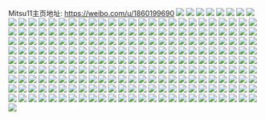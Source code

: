 Mitsu11主页地址: https://weibo.com/u/1860199690 
![](https://wx4.sinaimg.cn/mw2000/6ee0650aly1h92u8hrkigj21o01o019n.jpg) 
![](https://wx4.sinaimg.cn/mw2000/6ee0650aly1h8w7e3wdc9j21sc1scqv8.jpg) 
![](https://wx4.sinaimg.cn/mw2000/6ee0650aly1h8w7dxtjwij21ny1nyww1.jpg) 
![](https://wx4.sinaimg.cn/mw2000/6ee0650aly1h8sybbti8bj22801nz4qp.jpg) 
![](https://wx4.sinaimg.cn/mw2000/6ee0650aly1h8s1yzlim7j21o01o0b29.jpg) 
![](https://wx4.sinaimg.cn/mw2000/6ee0650aly1h8qjlcnch6j220e14q7wh.jpg) 
![](https://wx4.sinaimg.cn/mw2000/6ee0650aly1h8qjlbjmfvj22801nyb2c.jpg) 
![](https://wx4.sinaimg.cn/mw2000/6ee0650aly1h8o52w3gilj22801o0b2a.jpg) 
![](https://wx4.sinaimg.cn/mw2000/6ee0650aly1h8nkip2krvj21mi261qv5.jpg) 
![](https://wx4.sinaimg.cn/mw2000/6ee0650aly1h8nkinrhh9j21a91pokjl.jpg) 
![](https://wx4.sinaimg.cn/mw2000/6ee0650aly1h8jiyunaduj226k1mwu0x.jpg) 
![](https://wx4.sinaimg.cn/mw2000/6ee0650aly1h8h55fuhw0j225a1lz4qq.jpg) 
![](https://wx4.sinaimg.cn/mw2000/6ee0650aly1h8gno1ost8j21gb26ge82.jpg) 
![](https://wx4.sinaimg.cn/mw2000/6ee0650aly1h8fbj2x7u7j224v1lnx6p.jpg) 
![](https://wx4.sinaimg.cn/mw2000/6ee0650aly1h8fbiz420hj22801o04qq.jpg) 
![](https://wx4.sinaimg.cn/mw2000/6ee0650aly1h8dk8arf52j21400u0k10.jpg) 
![](https://wx4.sinaimg.cn/mw2000/6ee0650aly1h8c6h2eqahj22801o0npd.jpg) 
![](https://wx4.sinaimg.cn/mw2000/6ee0650aly1h8bg7gey05j22801nykbh.jpg) 
![](https://wx4.sinaimg.cn/mw2000/6ee0650aly1h8a2emt16rj225s1mcb29.jpg) 
![](https://wx4.sinaimg.cn/mw2000/6ee0650aly1h8a2eo3kemj22801nyu0y.jpg) 
![](https://wx4.sinaimg.cn/mw2000/6ee0650aly1h875xzbx9jj22801nz7wi.jpg) 
![](https://wx4.sinaimg.cn/mw2000/6ee0650aly1h86tc2iqr4j22801o0x6p.jpg) 
![](https://wx4.sinaimg.cn/mw2000/6ee0650aly1h86tc5ygxaj22801nzhdt.jpg) 
![](https://wx4.sinaimg.cn/mw2000/6ee0650aly1h84ajhlm50j22801o0qv5.jpg) 
![](https://wx4.sinaimg.cn/mw2000/6ee0650aly1h81z78nyysj21o02801kz.jpg) 
![](https://wx4.sinaimg.cn/mw2000/6ee0650aly1h81b9fz4gmj225s1makim.jpg) 
![](https://wx4.sinaimg.cn/mw2000/6ee0650aly1h7zpd65a9bj21400u0whr.jpg) 
![](https://wx4.sinaimg.cn/mw2000/6ee0650aly1h7yxm8tgvcj21o02aee84.jpg) 
![](https://wx4.sinaimg.cn/mw2000/6ee0650aly1h7yxlr3h6yj21ky23y1ky.jpg) 
![](https://wx4.sinaimg.cn/mw2000/6ee0650aly1h7yxmj01vuj21ia20eqv5.jpg) 
![](https://wx4.sinaimg.cn/mw2000/6ee0650aly1h7w7vl0z6bj22801o0x6p.jpg) 
![](https://wx4.sinaimg.cn/mw2000/6ee0650aly1h7uqxbpnujj20g20g2jt0.jpg) 
![](https://wx4.sinaimg.cn/mw2000/6ee0650aly1h7tw8h1y45j21m317k7tn.jpg) 
![](https://wx4.sinaimg.cn/mw2000/6ee0650aly1h7tvwntw22j22801nze81.jpg) 
![](https://wx4.sinaimg.cn/mw2000/6ee0650aly1h7s0eaq37sj21o0280e82.jpg) 
![](https://wx4.sinaimg.cn/mw2000/6ee0650aly1h7pjpvkpqzj22801nzqv5.jpg) 
![](https://wx4.sinaimg.cn/mw2000/6ee0650aly1h7oagdhg0oj21zk1hox6q.jpg) 
![](https://wx4.sinaimg.cn/mw2000/6ee0650aly1h7nh9f6vn5j22801o01kx.jpg) 
![](https://wx4.sinaimg.cn/mw2000/6ee0650aly1h7nh9ggx4mj22801nznpe.jpg) 
![](https://wx4.sinaimg.cn/mw2000/6ee0650aly1h7nh9hbkdfj22801o01kx.jpg) 
![](https://wx4.sinaimg.cn/mw2000/6ee0650aly1h7nh9igtj5j22801nzhdu.jpg) 
![](https://wx4.sinaimg.cn/mw2000/6ee0650aly1h7nh9e0znij21zk1honpd.jpg) 
![](https://wx4.sinaimg.cn/mw2000/6ee0650aly1h7nh9k41s9j22801nzkjm.jpg) 
![](https://wx4.sinaimg.cn/mw2000/6ee0650aly1h7nh9lpejoj225s1mcb2a.jpg) 
![](https://wx4.sinaimg.cn/mw2000/6ee0650aly1h7nh9nmj7oj22801nze83.jpg) 
![](https://wx4.sinaimg.cn/mw2000/6ee0650aly1h7nh9p3nzkj22801o0hdu.jpg) 
![](https://wx4.sinaimg.cn/mw2000/6ee0650aly1h7l45sw7uzj22801nzx6p.jpg) 
![](https://wx4.sinaimg.cn/mw2000/6ee0650aly1h7l21toy8dj20mi0u04b6.jpg) 
![](https://wx4.sinaimg.cn/mw2000/6ee0650aly1h7l21w9jeuj21nz280hdt.jpg) 
![](https://wx4.sinaimg.cn/mw2000/6ee0650aly1h7i2vw2vpuj22801o0hdu.jpg) 
![](https://wx4.sinaimg.cn/mw2000/6ee0650aly1h7hc0rm0buj22801nzhdt.jpg) 
![](https://wx4.sinaimg.cn/mw2000/6ee0650aly1h7f52vg1lcj20ri0km0u8.jpg) 
![](https://wx4.sinaimg.cn/mw2000/6ee0650aly1h7eom7ia67j21o0280toj.jpg) 
![](https://wx4.sinaimg.cn/mw2000/6ee0650aly1h7ed9uiy2jj22801nz4qq.jpg) 
![](https://wx4.sinaimg.cn/mw2000/6ee0650aly1h7dxtgza5dj21xc1g0nho.jpg) 
![](https://wx4.sinaimg.cn/mw2000/6ee0650aly1h7cn0m3w5kj22801nzafl.jpg) 
![](https://wx4.sinaimg.cn/mw2000/6ee0650aly1h7bdgk5kpsj22801nz44r.jpg) 
![](https://wx4.sinaimg.cn/mw2000/6ee0650aly1h79ml0pe77j22801nzqek.jpg) 
![](https://wx4.sinaimg.cn/mw2000/6ee0650aly1h778i91krjj21zk1hogpt.jpg) 
![](https://wx4.sinaimg.cn/mw2000/6ee0650aly1h75z4y66k9j21o0280e82.jpg) 
![](https://wx4.sinaimg.cn/mw2000/6ee0650aly1h73pwodd14j22801o0795.jpg) 
![](https://wx4.sinaimg.cn/mw2000/6ee0650aly1h72uhe5tcmj22801o0kjm.jpg) 
![](https://wx4.sinaimg.cn/mw2000/6ee0650aly1h71i2zqaucj22801o0qv5.jpg) 
![](https://wx4.sinaimg.cn/mw2000/6ee0650aly1h7162vzdigj22801nz0y3.jpg) 
![](https://wx4.sinaimg.cn/mw2000/6ee0650aly1h7152e1inkj22801o010z.jpg) 
![](https://wx4.sinaimg.cn/mw2000/6ee0650aly1h703dgdvchj21o02807s4.jpg) 
![](https://wx4.sinaimg.cn/mw2000/6ee0650aly1h6zyjrtzuoj22801nzgzl.jpg) 
![](https://wx4.sinaimg.cn/mw2000/6ee0650aly1h6wyaussh1j22801o0kjl.jpg) 
![](https://wx4.sinaimg.cn/mw2000/6ee0650aly1h6u286y8lkj22801o0kjl.jpg) 
![](https://wx4.sinaimg.cn/mw2000/6ee0650aly1h6s8xwuoznj21gx1yju0y.jpg) 
![](https://wx4.sinaimg.cn/mw2000/6ee0650aly1h6s8xyevrmj21o0280x2o.jpg) 
![](https://wx4.sinaimg.cn/mw2000/6ee0650aly1h6s8xzvr7gj22801o0ncx.jpg) 
![](https://wx4.sinaimg.cn/mw2000/6ee0650aly1h6s8y1zpd9j22801nz7wi.jpg) 
![](https://wx4.sinaimg.cn/mw2000/6ee0650aly1h6s8xvm5msj20q50q5jse.jpg) 
![](https://wx4.sinaimg.cn/mw2000/6ee0650aly1h6s8y2f8w1j20ga0c8jwl.jpg) 
![](https://wx4.sinaimg.cn/mw2000/6ee0650aly1h6s8y2ttq9j20qo0zk44m.jpg) 
![](https://wx4.sinaimg.cn/mw2000/6ee0650aly1h6s8y45vgrj22801o0e82.jpg) 
![](https://wx4.sinaimg.cn/mw2000/6ee0650aly1h6s8y6pv8oj22801o01l0.jpg) 
![](https://wx4.sinaimg.cn/mw2000/6ee0650aly1h6r6c518vrj226g26gx6r.jpg) 
![](https://wx4.sinaimg.cn/mw2000/6ee0650aly1h6q1kc06pgj22801nzq5r.jpg) 
![](https://wx4.sinaimg.cn/mw2000/6ee0650aly1h6pw50mxr9j22801o0k2q.jpg) 
![](https://wx4.sinaimg.cn/mw2000/6ee0650aly1h6p892ax5lj22801o0qv6.jpg) 
![](https://wx4.sinaimg.cn/mw2000/6ee0650aly1h6ostwgs6bj2280190qv5.jpg) 
![](https://wx4.sinaimg.cn/mw2000/6ee0650aly1h6nohwb62lj20u0140tfj.jpg) 
![](https://wx4.sinaimg.cn/mw2000/6ee0650aly1h6nohwje0zj20u00u0n3w.jpg) 
![](https://wx4.sinaimg.cn/mw2000/6ee0650aly1h6nohxwa38j20u01407wh.jpg) 
![](https://wx4.sinaimg.cn/mw2000/6ee0650aly1h6nohvp826j21zk1hoe82.jpg) 
![](https://wx4.sinaimg.cn/mw2000/6ee0650aly1h6mhbrx8wfj22801nykjn.jpg) 
![](https://wx4.sinaimg.cn/mw2000/6ee0650aly1h6ld5tccekj20n00n043w.jpg) 
![](https://wx4.sinaimg.cn/mw2000/6ee0650aly1h6ld5s9yecj21nx1nxact.jpg) 
![](https://wx4.sinaimg.cn/mw2000/6ee0650aly1h6ld5vs8uij21nx1nxwih.jpg) 
![](https://wx4.sinaimg.cn/mw2000/6ee0650aly1h6glhrygpoj21ho1hoqg7.jpg) 
![](https://wx4.sinaimg.cn/mw2000/6ee0650aly1h6g3k6yeyij22801o0npe.jpg) 
![](https://wx4.sinaimg.cn/mw2000/6ee0650aly1h6eamvj0hlj22801nytht.jpg) 
![](https://wx4.sinaimg.cn/mw2000/6ee0650aly1h6e649082gj22801nze82.jpg) 
![](https://wx4.sinaimg.cn/mw2000/6ee0650aly1h6b9canjz2j22801o0x6q.jpg) 
![](https://wx4.sinaimg.cn/mw2000/6ee0650aly1h68ez1eqe0j22801nzhdt.jpg) 
![](https://wx4.sinaimg.cn/mw2000/6ee0650aly1h67z1xasicj22801o0x6p.jpg) 
![](https://wx4.sinaimg.cn/mw2000/6ee0650aly1h6754h67qzj22801o0kjl.jpg) 
![](https://wx4.sinaimg.cn/mw2000/6ee0650aly1h6754l3yggj22801ny1l1.jpg) 
![](https://wx4.sinaimg.cn/mw2000/6ee0650aly1h6754o54r8j22801nzqv5.jpg) 
![](https://wx4.sinaimg.cn/mw2000/6ee0650aly1h66711iehgj21lj175ql1.jpg) 
![](https://wx4.sinaimg.cn/mw2000/6ee0650aly1h665zg20ymj22801ny4qr.jpg) 
![](https://wx4.sinaimg.cn/mw2000/6ee0650aly1h65mxmh31fj22dc1s07wi.jpg) 
![](https://wx4.sinaimg.cn/mw2000/6ee0650aly1h63zj5nehwj21we1fax6q.jpg) 
![](https://wx4.sinaimg.cn/mw2000/6ee0650aly1h63fg1g1ntj21s01s07wh.jpg) 
![](https://wx4.sinaimg.cn/mw2000/6ee0650aly1h61rd0ep0pj22dc1ryn08.jpg) 
![](https://wx4.sinaimg.cn/mw2000/6ee0650aly1h61o6374c0j21be0zk7wh.jpg) 
![](https://wx4.sinaimg.cn/mw2000/6ee0650aly1h61o60qwgbj2280280tkk.jpg) 
![](https://wx4.sinaimg.cn/mw2000/6ee0650aly1h5zxijbww5j22dc1s0npe.jpg) 
![](https://wx4.sinaimg.cn/mw2000/6ee0650aly1h5zxikzug5j22dc1ryk0j.jpg) 
![](https://wx4.sinaimg.cn/mw2000/6ee0650aly1h5z2p95a4uj21ji15ok61.jpg) 
![](https://wx4.sinaimg.cn/mw2000/6ee0650aly1h5y9m0jquyj21hc1hcb2a.jpg) 
![](https://wx4.sinaimg.cn/mw2000/6ee0650aly1h5xm8vhm9jj22dc1s0wh6.jpg) 
![](https://wx4.sinaimg.cn/mw2000/6ee0650aly1h5v3p2kp8yj22dc1s0hdt.jpg) 
![](https://wx4.sinaimg.cn/mw2000/6ee0650aly1h5v3p0q01lj22dc1ryu0y.jpg) 
![](https://wx4.sinaimg.cn/mw2000/6ee0650aly1h5thjppr8nj22dc1s0hdt.jpg) 
![](https://wx4.sinaimg.cn/mw2000/6ee0650aly1h5thjtzducj22dc1ryb2c.jpg) 
![](https://wx4.sinaimg.cn/mw2000/6ee0650aly1h5thjmybscj22dc1ryb2a.jpg) 
![](https://wx4.sinaimg.cn/mw2000/6ee0650aly1h5syqm2rmkj22dc1s0npd.jpg) 
![](https://wx4.sinaimg.cn/mw2000/6ee0650aly1h5qwsrvrszj22dc1ry4qs.jpg) 
![](https://wx4.sinaimg.cn/mw2000/6ee0650aly1h5q4j5i9j9j227k1noe83.jpg) 
![](https://wx4.sinaimg.cn/mw2000/6ee0650aly1h5pdy1j2qoj21s01s0u0x.jpg) 
![](https://wx4.sinaimg.cn/mw2000/6ee0650aly1h5nwu9df92j22dc1s0e81.jpg) 
![](https://wx4.sinaimg.cn/mw2000/6ee0650aly1h5np13dz8hj22dc1ry7wh.jpg) 
![](https://wx4.sinaimg.cn/mw2000/6ee0650aly1h5n0cw5oqsj22dc1s0u0x.jpg) 
![](https://wx4.sinaimg.cn/mw2000/6ee0650aly1h5mk0elf0pj22dc1ryb2a.jpg) 
![](https://wx4.sinaimg.cn/mw2000/6ee0650aly1h5mk0upj05j21ho1zk4qq.jpg) 
![](https://wx4.sinaimg.cn/mw2000/6ee0650aly1h5lj7m3karj22dc1rykjl.jpg) 
![](https://wx4.sinaimg.cn/mw2000/6ee0650aly1h5lj7blpl2j23402c0e82.jpg) 
![](https://wx4.sinaimg.cn/mw2000/6ee0650aly1h5kuo4khazj21ne24kqv5.jpg) 
![](https://wx4.sinaimg.cn/mw2000/6ee0650aly1h5k1ge1q40j22dc1ryu0x.jpg) 
![](https://wx4.sinaimg.cn/mw2000/6ee0650aly1h5ji9witq3j22dc1s01ky.jpg) 
![](https://wx4.sinaimg.cn/mw2000/6ee0650aly1h5j7x9ezy3j22dc1ry1kz.jpg) 
![](https://wx4.sinaimg.cn/mw2000/6ee0650aly1h5j7x2s5evj22dc1ry1ky.jpg) 
![](https://wx4.sinaimg.cn/mw2000/6ee0650aly1h5j6wz8zmgj21ry1ryb29.jpg) 
![](https://wx4.sinaimg.cn/mw2000/6ee0650aly1h5j6x25fg3j21ry1rykjm.jpg) 
![](https://wx4.sinaimg.cn/mw2000/6ee0650aly1h5j3ooxra6j21zk1hohdt.jpg) 
![](https://wx4.sinaimg.cn/mw2000/6ee0650aly1h5j3otl2q7j22dc1ryu0z.jpg) 
![](https://wx4.sinaimg.cn/mw2000/6ee0650aly1h5ht2cpyp9j22dc1ryx6p.jpg) 
![](https://wx4.sinaimg.cn/mw2000/6ee0650aly1h5h7svju83j21s02dcb2a.jpg) 
![](https://wx4.sinaimg.cn/mw2000/6ee0650aly1h5gd36fm16j21zk1hnhdt.jpg) 
![](https://wx4.sinaimg.cn/mw2000/6ee0650aly1h5fv3o329pj20m80m8myr.jpg) 
![](https://wx4.sinaimg.cn/mw2000/6ee0650aly1h5ffptx9lgj21hn1hnb29.jpg) 
![](https://wx4.sinaimg.cn/mw2000/6ee0650aly1h5fe82mya8j21hn1hnnpd.jpg) 
![](https://wx4.sinaimg.cn/mw2000/6ee0650aly1h5fajdtrwmj21hc0u0dqm.jpg) 
![](https://wx4.sinaimg.cn/mw2000/6ee0650aly1h5f0k5q13oj21zk1hohdt.jpg) 
![](https://wx4.sinaimg.cn/mw2000/6ee0650aly1h5em5tf3h9j21zk1hou0x.jpg) 
![](https://wx4.sinaimg.cn/mw2000/6ee0650aly1h5dk96t3iij21wl1ffnfs.jpg) 
![](https://wx4.sinaimg.cn/mw2000/6ee0650aly1h5ctv1n3pjj21ho1ho7wh.jpg) 
![](https://wx4.sinaimg.cn/mw2000/6ee0650aly1h5bxccza9bj21zk1hnkjl.jpg) 
![](https://wx4.sinaimg.cn/mw2000/6ee0650aly1h5b7960f9sj21zk1hnkjl.jpg) 
![](https://wx4.sinaimg.cn/mw2000/6ee0650aly1h5b798phd0j21zk1hnkjl.jpg) 
![](https://wx4.sinaimg.cn/mw2000/6ee0650aly1h59y6g1jmaj21zk1hn1ky.jpg) 
![](https://wx4.sinaimg.cn/mw2000/6ee0650aly1h57gewaqjoj21zk1hnqv5.jpg) 
![](https://wx4.sinaimg.cn/mw2000/6ee0650aly1h55yux7w67j20u0140wog.jpg) 
![](https://wx4.sinaimg.cn/mw2000/6ee0650aly1h54np0pjilj21zk1honpd.jpg) 
![](https://wx4.sinaimg.cn/mw2000/6ee0650aly1h54np1l4hpj21zk1hnnl5.jpg) 
![](https://wx4.sinaimg.cn/mw2000/6ee0650aly1h54bijsdinj21hm1487wh.jpg) 
![](https://wx4.sinaimg.cn/mw2000/6ee0650aly1h536f0kvihj21zk1494dm.jpg) 
![](https://wx4.sinaimg.cn/mw2000/6ee0650aly1h52ir57834j21zk1hne81.jpg) 
![](https://wx4.sinaimg.cn/mw2000/6ee0650aly1h5144urnw5j21zk1honpd.jpg) 
![](https://wx4.sinaimg.cn/mw2000/6ee0650aly1h5144vssymj21hn1zkqv5.jpg) 
![](https://wx4.sinaimg.cn/mw2000/6ee0650aly1h50gtahg9zj21zk1zkqv6.jpg) 
![](https://wx4.sinaimg.cn/mw2000/6ee0650aly1h4zhrvtwmzj21zk1hn1kx.jpg) 
![](https://wx4.sinaimg.cn/mw2000/6ee0650aly1h4zhrzp1sdj21zk1hn1kx.jpg) 
![](https://wx4.sinaimg.cn/mw2000/6ee0650aly1h4xsxcn9czj21ho1zkkjl.jpg) 
![](https://wx4.sinaimg.cn/mw2000/6ee0650aly1h4x5ojw83kj21zk1hnx6p.jpg) 
![](https://wx4.sinaimg.cn/mw2000/6ee0650aly1h4x5omrva1j21zk1hn1ky.jpg) 
![](https://wx4.sinaimg.cn/mw2000/6ee0650aly1h4vd4t4icjj21hp1hotpe.jpg) 
![](https://wx4.sinaimg.cn/mw2000/6ee0650aly1h4usmf2r2kj21zk1hnu0x.jpg) 
![](https://wx4.sinaimg.cn/mw2000/6ee0650aly1h4uqejcwjzj21zk1hnb2a.jpg) 
![](https://wx4.sinaimg.cn/mw2000/6ee0650aly1h4uqdy0o3nj21zk1bp1ky.jpg) 
![](https://wx4.sinaimg.cn/mw2000/6ee0650aly1h4uqezj523j21zk1hnu0x.jpg) 
![](https://wx4.sinaimg.cn/mw2000/6ee0650aly1h4uqf8gwawj21zk1hm4qq.jpg) 
![](https://wx4.sinaimg.cn/mw2000/6ee0650aly1h4tucxlgjnj21zk1hokjl.jpg) 
![](https://wx4.sinaimg.cn/mw2000/6ee0650aly1h4tuczh3y7j21ho1zkkjl.jpg) 
![](https://wx4.sinaimg.cn/mw2000/6ee0650aly1h4tud1nb69j215s15sx1r.jpg) 
![](https://wx4.sinaimg.cn/mw2000/6ee0650aly1h4tuddlt7mj21zk1hohdt.jpg) 
![](https://wx4.sinaimg.cn/mw2000/6ee0650aly1h4tucuip8uj21zk1hou0x.jpg) 
![](https://wx4.sinaimg.cn/mw2000/6ee0650aly1h4tudtn45mj21zk1hn7wi.jpg) 
![](https://wx4.sinaimg.cn/mw2000/6ee0650aly1h4smt5roirj21zk1bpb29.jpg) 
![](https://wx4.sinaimg.cn/mw2000/6ee0650aly1h4rlh6anb6j203c03c742.jpg) 
![](https://wx4.sinaimg.cn/mw2000/6ee0650aly1h4pqjmz26sj21ho1ho4qp.jpg) 
![](https://wx4.sinaimg.cn/mw2000/6ee0650aly1h4p13ykdzbj21zk1hnnpd.jpg) 
![](https://wx4.sinaimg.cn/mw2000/6ee0650aly1h4ox6e1itzj21zk1hnqv5.jpg) 
![](https://wx4.sinaimg.cn/mw2000/6ee0650aly1h4o0mzp0usj21hn1zk7wh.jpg) 
![](https://wx4.sinaimg.cn/mw2000/6ee0650aly1h4ml9m9b5cj21zk1hn7wi.jpg) 
![](https://wx4.sinaimg.cn/mw2000/6ee0650aly1h4kdv1nffcj21zk1hox6p.jpg) 
![](https://wx4.sinaimg.cn/mw2000/6ee0650aly1h4kdv03c03j21zk1hn4qp.jpg) 
![](https://wx4.sinaimg.cn/mw2000/6ee0650aly1h4k6cbdsptj21zk149qv5.jpg) 
![](https://wx4.sinaimg.cn/mw2000/6ee0650aly1h4j72qrg0pj21ho1zkqv5.jpg) 
![](https://wx4.sinaimg.cn/mw2000/6ee0650aly1h4ib7r7o93j21ke16a4hh.jpg) 
![](https://wx4.sinaimg.cn/mw2000/6ee0650aly1h4hj0j8mo7j21zk1ho7wh.jpg) 
![](https://wx4.sinaimg.cn/mw2000/6ee0650aly1h4h1t054dbj21yi1gvkct.jpg) 
![](https://wx4.sinaimg.cn/mw2000/6ee0650aly1h4ghacx7adj21zk1hoe81.jpg) 
![](https://wx4.sinaimg.cn/mw2000/6ee0650aly1h4enwgmufsj21hn148qv5.jpg) 
![](https://wx4.sinaimg.cn/mw2000/6ee0650aly1h4cmym3ww7j211h11hk8g.jpg) 
![](https://wx4.sinaimg.cn/mw2000/6ee0650aly1h4cf3xmuwdj21yy1h7x6p.jpg) 
![](https://wx4.sinaimg.cn/mw2000/6ee0650aly1h4cclwvn0hj21ho1zku01.jpg) 
![](https://wx4.sinaimg.cn/mw2000/6ee0650aly1h49gmeqhz3j21ho1ho7wh.jpg) 
![](https://wx4.sinaimg.cn/mw2000/6ee0650aly1h48lticuksj21jk15o1kx.jpg) 
![](https://wx4.sinaimg.cn/mw2000/6ee0650aly1h4899hsc0bj20zk0zk7gm.jpg) 
![](https://wx4.sinaimg.cn/mw2000/6ee0650aly1h46or3kd3uj21xj1g5x37.jpg) 
![](https://wx4.sinaimg.cn/mw2000/6ee0650aly1h46hq823gjj21gq1yahdu.jpg) 
![](https://wx4.sinaimg.cn/mw2000/6ee0650aly1h45hi04maxj20sg0lcn3a.jpg) 
![](https://wx4.sinaimg.cn/mw2000/6ee0650aly1h45hhz03x8j21zk1hnhdt.jpg) 
![](https://wx4.sinaimg.cn/mw2000/6ee0650aly1h451jynupbj21zk1hn4qp.jpg) 
![](https://wx4.sinaimg.cn/mw2000/6ee0650aly1h44o3oiiaej21zk1ho1hb.jpg) 
![](https://wx4.sinaimg.cn/mw2000/6ee0650aly1h44fgtxqqej21zk1hn1ky.jpg) 
![](https://wx4.sinaimg.cn/mw2000/6ee0650aly1h442hfs3xbj21zk1hnnpd.jpg) 
![](https://wx4.sinaimg.cn/mw2000/6ee0650aly1h438q4j17oj21zk1hnx6p.jpg) 
![](https://wx4.sinaimg.cn/mw2000/6ee0650aly1h42ycv7nhoj21zk1hn1ky.jpg) 
![](https://wx4.sinaimg.cn/mw2000/6ee0650aly1h41z8oqulxj21zk1hntsr.jpg) 
![](https://wx4.sinaimg.cn/mw2000/6ee0650aly1h41i5dzq2yj21ux1e77wh.jpg) 
![](https://wx4.sinaimg.cn/mw2000/6ee0650aly1h40f20g6p9j21zk1497wi.jpg) 
![](https://wx4.sinaimg.cn/mw2000/6ee0650aly1h3zqi1kvosj21zk1hne81.jpg) 
![](https://wx4.sinaimg.cn/mw2000/6ee0650aly1h3zqhunjlyj21400u00x2.jpg) 
![](https://wx4.sinaimg.cn/mw2000/6ee0650aly1h3zb8xwypaj21gd1gdtsp.jpg) 
![](https://wx4.sinaimg.cn/mw2000/6ee0650aly1h3yncqsh1gj21zk1hnhdt.jpg) 
![](https://wx4.sinaimg.cn/mw2000/6ee0650aly1h3yh6mqesij21zk149hdt.jpg) 
![](https://wx4.sinaimg.cn/mw2000/6ee0650aly1h3yh6r1quaj21ho1zke81.jpg) 
![](https://wx4.sinaimg.cn/mw2000/6ee0650aly1h3xa2ehexlj21zk1hnkjl.jpg) 
![](https://wx4.sinaimg.cn/mw2000/6ee0650aly1h3x8zwjlixj21zk1hn7wi.jpg) 
![](https://wx4.sinaimg.cn/mw2000/6ee0650aly1h3x8zvaqsrj21zk1hnb29.jpg) 
![](https://wx4.sinaimg.cn/mw2000/6ee0650aly1h3vs34zpoej21zk1hnno9.jpg) 
![](https://wx4.sinaimg.cn/mw2000/6ee0650aly1h3uqbbyasxj21zk1hnqv5.jpg) 
![](https://wx4.sinaimg.cn/mw2000/6ee0650aly1h3un6409qzj21zk1hn7wi.jpg) 
![](https://wx4.sinaimg.cn/mw2000/6ee0650aly1h3u6vrzetcj21zk1hoe81.jpg) 
![](https://wx4.sinaimg.cn/mw2000/6ee0650aly1h3u6vsxalkj21zk149b29.jpg) 
![](https://wx4.sinaimg.cn/mw2000/6ee0650aly1h3sltaxg08j21zk1484lj.jpg) 
![](https://wx4.sinaimg.cn/mw2000/6ee0650aly1h3s6afyxouj21d31th7wh.jpg) 
![](https://wx4.sinaimg.cn/mw2000/6ee0650aly1h3riuqit2hj21ho1hohcw.jpg) 
![](https://wx4.sinaimg.cn/mw2000/6ee0650aly1h3r5pm2tgoj21zk1hnu0x.jpg) 
